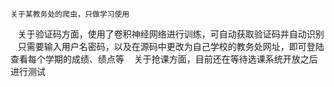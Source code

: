     关于某教务处的爬虫，只做学习使用
    关于验证码方面，使用了卷积神经网络进行训练，可自动获取验证码并自动识别
    只需要输入用户名密码，以及在源码中更改为自己学校的教务处网址，即可登陆查看每个学期的成绩、绩点等
    关于抢课方面，目前还在等待选课系统开放之后进行测试
